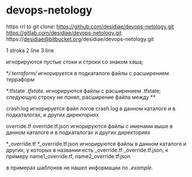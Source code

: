 # devops-netology

https rrl to git clone:
https://github.com/desidiae/devops-netology.git
https://gitlab.com/desidiae/devops-netology.git
https://desidiae@bitbucket.org/desidiae/devops-netology.git

1 stroka
2 line
3 line

игнорируются пустые стоки и строки со знаком хэша;

**/.terraform/*
игнорируется в подкаталоге файлы с расширением терраформ

*.tfstate
*.tfstate.*
игнорируются файлы с расширением .tfstate;
следующую строку не понял,  расширение файла между **

crash.log
игнорируется файл логов crash.log в данном каталоге и в подкаталогах, и других директориях

override.tf
override.tf.json
игнорируются файлы с именами выше в данном каталоге и в подкаталогах и других директориях

*_override.tf
*_override.tf.json
игнорируются файлы в данном каталоге и других, у которых в названии есть _override.tf _override.tf.json, к примеру name1_override.tf, name2_override.tf.json

в примерах шаблонов не нашел информации по *.example.*




